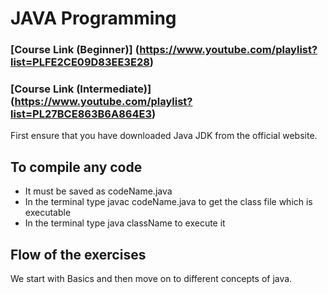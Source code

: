 # JAVA Programming

### [Course Link (Beginner)] (https://www.youtube.com/playlist?list=PLFE2CE09D83EE3E28)
### [Course Link (Intermediate)] (https://www.youtube.com/playlist?list=PL27BCE863B6A864E3)

First ensure that you have downloaded Java JDK from the official website.<br>

## To compile any code
* It must be saved as codeName.java
* In the terminal type javac codeName.java to get the class file which is executable
* In the terminal type java className to execute it

## Flow of the exercises
We start with Basics and then move on to different concepts of java.